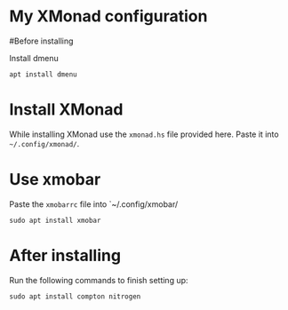 # My XMonad configuration

#Before installing

Install dmenu
```
apt install dmenu
```

# Install XMonad
While installing XMonad use the `xmonad.hs` file provided here. Paste it into `~/.config/xmonad/`.

# Use xmobar
Paste the `xmobarrc` file into	`~/.config/xmobar/

```
sudo apt install xmobar
```


# After installing

Run the following commands to finish setting up:

```
sudo apt install compton nitrogen
```
